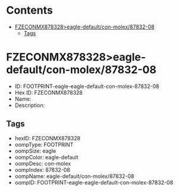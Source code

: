 



Contents
========

* [FZECONMX878328>eagle-default/con-molex/87832-08](#fzeconmx878328eagle-defaultcon-molex87832-08)
	* [Tags](#tags)

# FZECONMX878328>eagle-default/con-molex/87832-08

- ID: FOOTPRINT-eagle-eagle-default-con-molex-87832-08
- Hex ID: FZECONMX878328
- Name: 
- Description: 

## Tags

- hexID: FZECONMX878328
- oompType: FOOTPRINT
- oompSize: eagle
- oompColor: eagle-default
- oompDesc: con-molex
- oompIndex: 87832-08
- oompName: eagle-default/con-molex/87832-08
- oompID: FOOTPRINT-eagle-eagle-default-con-molex-87832-08
